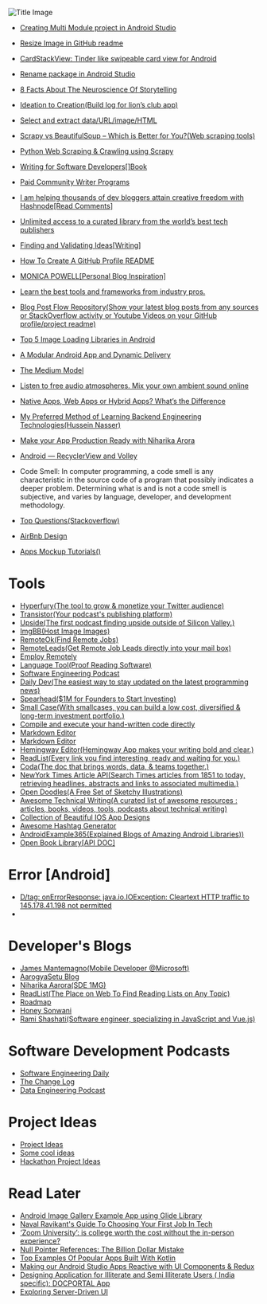 <!--<a href="url"><img src="https://i.ibb.co/j6RKXz1/photo-1457369804613-52c61a468e7d.jpg" align="center" height="250" ></a>-->


![Title Image](https://i.ibb.co/DDVJqwg/EVERYTHING.png)


- [Creating Multi Module project in Android Studio](https://www.youtube.com/watch?v=Mg-DM5XAddk&ab_channel=TechWithAman)
- [Resize Image in GitHub readme](https://stackoverflow.com/questions/24383700/resize-image-in-the-wiki-of-github-using-markdown#:~:text=Old%20Answer%3A%201%20Make%20a%20gist%2C%20say%20Mygist.md,Cut-paste%20that%20by%20hand%20into%20your%20Mygist.md.%20)
- [CardStackView: Tinder like swipeable card view for Android](https://github.com/yuyakaido/CardStackView)
- [Rename package in Android Studio](https://stackoverflow.com/questions/16804093/rename-package-in-android-studio)
- [8 Facts About The Neuroscience Of Storytelling](https://www.story2.com/blog/8-facts-about-the-neuroscience-of-storytelling)
- [Ideation to Creation(Build log for lion’s club app)](https://aradh.co/app-for-charity-344057484e0b)
- [Select and extract data/URL/image/HTML](https://www.octoparse.com/tutorial-7/extract-data)
- [Scrapy vs BeautifulSoup – Which is Better for You?(Web scraping tools)](https://smartproxy.com/blog/scrapy-vs-beautifulsoup)
- [Python Web Scraping & Crawling using Scrapy](https://www.youtube.com/playlist?list=PLhTjy8cBISEqkN-5Ku_kXG4QW33sxQo0t)
- [Writing for Software Developers[]Book](https://gumroad.com/l/uZPZU/)
- [Paid Community Writer Programs](https://github.com/malgamves/CommunityWriterPrograms)
- [I am helping thousands of dev bloggers attain creative freedom with Hashnode[Read Comments]](https://hashnode.com/post/i-am-helping-thousands-of-dev-bloggers-attain-creative-freedom-with-hashnode-i-am-sandeep-panda-ask-me-anything-ckevuvvp4026bnzs143a5c2rd)
- [Unlimited access to a curated library from the world’s best tech publishers](https://www.sitepoint.com/)
- [Finding and Validating Ideas[Writing]](https://philipkiely.com/assets/files/wfsd_chapter1_sample.pdf?_ga=2.183563686.1691563699.1605671917-484075323.1603749376)
- [How To Create A GitHub Profile README](https://www.aboutmonica.com/blog/how-to-create-a-github-profile-readme)
- [MONICA POWELL[Personal Blog Inspiration]](https://www.aboutmonica.com/)
- [Learn the best tools and frameworks from industry pros.](https://egghead.io/)
- [Blog Post Flow Repository(Show your latest blog posts from any sources or StackOverflow activity or Youtube Videos on your GitHub profile/project readme)](https://github.com/gautamkrishnar/blog-post-workflow)
- [Top 5 Image Loading Libraries in Android](https://www.geeksforgeeks.org/top-5-image-loading-libraries-in-android/)
- [A Modular Android App and Dynamic Delivery](https://medium.com/kayvan-kaseb/a-modular-android-app-and-dynamic-delivery-6fca533763e5)
- [The Medium Model](https://blog.medium.com/the-medium-model-3ec28c6f603a)
- [Listen to free audio atmospheres. Mix your own ambient sound online](https://www.ambient-mixer.com/)
- [Native Apps, Web Apps or Hybrid Apps? What’s the Difference](https://www.mobiloud.com/blog/native-web-or-hybrid-apps)
- [My Preferred Method of Learning Backend Engineering Technologies(Hussein Nasser)](https://www.youtube.com/watch?v=4NsWnT_-FoE&ab_channel=HusseinNasser)
- [Make your App Production Ready with Niharika Arora](https://www.youtube.com/watch?v=OuafF5Q_qUg&ab_channel=KotlinKolkata)
- [Android — RecyclerView and Volley](https://medium.com/@sidhanth/android-recyclerview-and-volley-c6458cc65cd)

- Code Smell: In computer programming, a code smell is any characteristic in the source code of a program that possibly indicates a deeper problem. Determining what is and is not a code smell is subjective, and varies by language, developer, and development methodology.

- [Top Questions(Stackoverflow)](https://stackoverflow.com/?tab=hot)
- [AirBnb Design](https://airbnb.design/)
- [Apps Mockup Tutorials()](https://help.mockplus.com/p/140)


# Tools

- [Hyperfury(The tool to grow & monetize your Twitter audience)](https://hypefury.com/)
- [Transistor(Your podcast's publishing platform)](https://transistor.fm/)
- [Upside(The first podcast finding upside outside of Silicon Valley.)](https://upside.fm/)
- [ImgBB(Host Image Images)](https://imgbb.com/)
- [RemoteOk(Find Remote Jobs)](https://remoteok.io/)
- [RemoteLeads(Get Remote Job Leads directly into your mail box)](https://remoteleads.io/)
- [Employ Remotely](https://www.employremotely.com/)
- [Language Tool(Proof Reading Software)](https://www.languagetool.org/)
- [Software Engineering Podcast](https://www.software-engineering-unlocked.com/)
- [Daily Dev(The easiest way to stay updated on the latest programming news)](https://daily.dev/)
- [Spearhead($1M for Founders to Start Investing)](https://spearhead.co/)
- [Small Case(With smallcases, you can build a low cost, diversified & long-term investment portfolio.)](https://www.smallcase.com/)
- [Compile and execute your hand-written code directly](https://github.com/Ctrl-plus-C/wmn19)
- [Markdown Editor](https://stackedit.io/)
- [Markdown Editor](https://markdown-editor.github.io/)
- [Hemingway Editor(Hemingway App makes your writing bold and clear.)](http://www.hemingwayapp.com/)
- [ReadList(Every link you find interesting, ready and waiting for you.)](https://getreadlist.com/)
- [Coda(The doc that brings words, data, & teams together.)](https://coda.io/welcome)
- [NewYork Times Article API(Search Times articles from 1851 to today, retrieving headlines, abstracts and links to associated multimedia.)](https://developers.nytimes.com/)
- [Open Doodles(A Free Set of Sketchy Illustrations)](https://www.opendoodles.com/)
- [Awesome Technical Writing(A curated list of awesome resources : articles, books, videos, tools, podcasts about technical writing)](https://github.com/BolajiAyodeji/awesome-technical-writing)
- [Collection of Beautiful IOS App Designs](https://screenlane.com/)
- [Awesome Hashtag Generator](https://www.all-hashtag.com/index.php)
- [AndroidExample365(Explained Blogs of Amazing Android Libraries))](https://androidexample365.com/)
- [Open Book Library[API DOC]](https://openlibrary.org/dev/docs/api/read)

# Error [Android]

- [D/tag: onErrorResponse: java.io.IOException: Cleartext HTTP traffic to 145.178.41.198 not permitted](https://stackoverflow.com/questions/45940861/android-8-cleartext-http-traffic-not-permitted)
- []()

# Developer's Blogs

- [James Mantemagno(Mobile Developer @Microsoft)](https://montemagno.com/)
- [AarogyaSetu Blog](https://medium.com/aarogyasetu)
- [Niharika Aarora(SDE 1MG)](https://thedroidlady.com/)
- [ReadList(The Place on Web To Find Reading Lists on Any Topic)](https://coda.io/@ankit-kumar/read-list)
- [Roadmap](https://roadmap.sh/)
- [Honey Sonwani](https://mshoneysonwani.wordpress.com/)
- [Rami Shashati(Software engineer, specializing in JavaScript and Vue.js)](https://ramigs.dev/)

# Software Development Podcasts

- [Software Engineering Daily](https://softwareengineeringdaily.com/)
- [The Change Log](https://changelog.com/podcast)
- [Data Engineering Podcast](https://www.dataengineeringpodcast.com/)




# Project Ideas

- [Project Ideas](https://gist.githubusercontent.com/tsaqib/9a8ded18603881b76a8f/raw/44f0387edf3633d6e6beea6ceeba28ca198d9712/ideas.md)
- [Some cool ideas](https://www.quora.com/What-are-some-cool-ideas-for-a-hackathon-I-have-to-code-and-deliver-the-project-in-two-days-Any-ideas-to-get-the-creative-juices-flowing-You-will-be-credited-if-I-use-your-idea)
- [Hackathon Project Ideas](https://blog.0xproject.com/0x-at-ethnewyork-43e0bbd78422)


# Read Later

- [Android Image Gallery Example App using Glide Library](https://javapapers.com/android/android-image-gallery-example-app-using-glide-library/)
- [Naval Ravikant's Guide To Choosing Your First Job In Tech](https://angel.co/blog/naval-ravikants-guide-to-choosing-your-first-job-in-tech)
- [‘Zoom University’: is college worth the cost without the in-person experience?](https://www.theguardian.com/world/2020/oct/06/zoom-university-college-cost-students-in-person-experience)
- [Null Pointer References: The Billion Dollar Mistake](https://hinchman-amanda.medium.com/null-pointer-references-the-billion-dollar-mistake-1e616534d485)
- [Top Examples Of Popular Apps Built With Kotlin](https://www.spec-india.com/blog/top-apps-built-with-kotlin)
- [Making our Android Studio Apps Reactive with UI Components & Redux](https://netflixtechblog.com/making-our-android-studio-apps-reactive-with-ui-components-redux-5e37aac3b244)
- [Designing Application for Illiterate and Semi Illiterate Users ( India specific): DOCPORTAL App](https://medium.com/@sangramjit/designing-application-for-illiterate-and-semi-illiterate-users-india-specific-docportal-app-d6a313498799)
- [Exploring Server-Driven UI](https://medium.com/better-programming/exploring-server-driven-ui-cf67b3da919)
